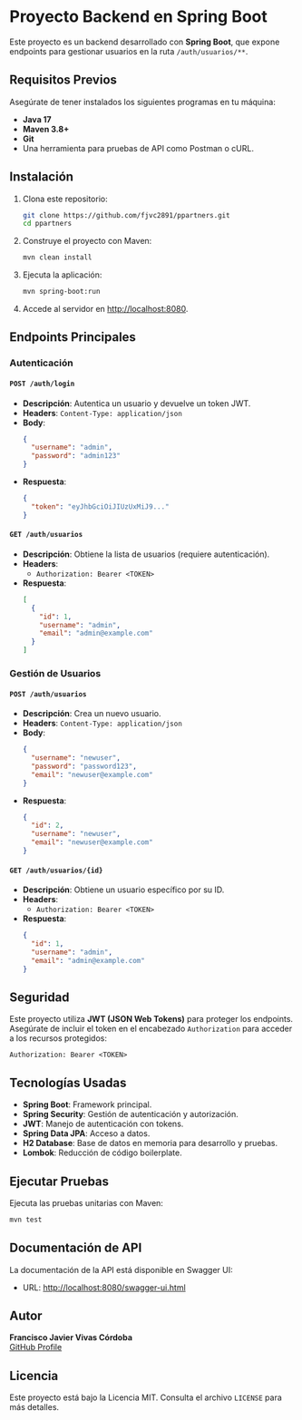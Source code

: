 # Proyecto Backend en Spring Boot

Este proyecto es un backend desarrollado con **Spring Boot**, que expone endpoints para gestionar usuarios en la ruta `/auth/usuarios/**`.

## Requisitos Previos

Asegúrate de tener instalados los siguientes programas en tu máquina:

- **Java 17**
- **Maven 3.8+**
- **Git**
- Una herramienta para pruebas de API como Postman o cURL.

## Instalación

1. Clona este repositorio:

   ```bash
   git clone https://github.com/fjvc2891/ppartners.git
   cd ppartners
   ```

2. Construye el proyecto con Maven:

   ```bash
   mvn clean install
   ```

3. Ejecuta la aplicación:

   ```bash
   mvn spring-boot:run
   ```

4. Accede al servidor en [http://localhost:8080](http://localhost:8080).

## Endpoints Principales

### **Autenticación**

#### `POST /auth/login`
- **Descripción**: Autentica un usuario y devuelve un token JWT.
- **Headers**: `Content-Type: application/json`
- **Body**:
  ```json
  {
    "username": "admin",
    "password": "admin123"
  }
  ```
- **Respuesta**:
  ```json
  {
    "token": "eyJhbGciOiJIUzUxMiJ9..."
  }
  ```

#### `GET /auth/usuarios`
- **Descripción**: Obtiene la lista de usuarios (requiere autenticación).
- **Headers**:
  - `Authorization: Bearer <TOKEN>`
- **Respuesta**:
  ```json
  [
    {
      "id": 1,
      "username": "admin",
      "email": "admin@example.com"
    }
  ]
  ```

### **Gestión de Usuarios**

#### `POST /auth/usuarios`
- **Descripción**: Crea un nuevo usuario.
- **Headers**: `Content-Type: application/json`
- **Body**:
  ```json
  {
    "username": "newuser",
    "password": "password123",
    "email": "newuser@example.com"
  }
  ```
- **Respuesta**:
  ```json
  {
    "id": 2,
    "username": "newuser",
    "email": "newuser@example.com"
  }
  ```

#### `GET /auth/usuarios/{id}`
- **Descripción**: Obtiene un usuario específico por su ID.
- **Headers**:
  - `Authorization: Bearer <TOKEN>`
- **Respuesta**:
  ```json
  {
    "id": 1,
    "username": "admin",
    "email": "admin@example.com"
  }
  ```

## Seguridad

Este proyecto utiliza **JWT (JSON Web Tokens)** para proteger los endpoints. Asegúrate de incluir el token en el encabezado `Authorization` para acceder a los recursos protegidos:

```
Authorization: Bearer <TOKEN>
```

## Tecnologías Usadas

- **Spring Boot**: Framework principal.
- **Spring Security**: Gestión de autenticación y autorización.
- **JWT**: Manejo de autenticación con tokens.
- **Spring Data JPA**: Acceso a datos.
- **H2 Database**: Base de datos en memoria para desarrollo y pruebas.
- **Lombok**: Reducción de código boilerplate.

## Ejecutar Pruebas

Ejecuta las pruebas unitarias con Maven:

```bash
mvn test
```

## Documentación de API

La documentación de la API está disponible en Swagger UI:

- URL: [http://localhost:8080/swagger-ui.html](http://localhost:8080/swagger-ui.html)

## Autor

**Francisco Javier Vivas Córdoba**  
[GitHub Profile](https://github.com/fjvc2891)

## Licencia

Este proyecto está bajo la Licencia MIT. Consulta el archivo `LICENSE` para más detalles.
